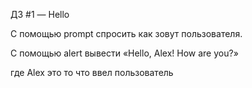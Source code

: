 ДЗ #1 — Hello

C помощью prompt спросить как зовут пользователя.

С помощью alert вывести «Hello, Alex! How are you?»

где Alex это то что ввел пользователь